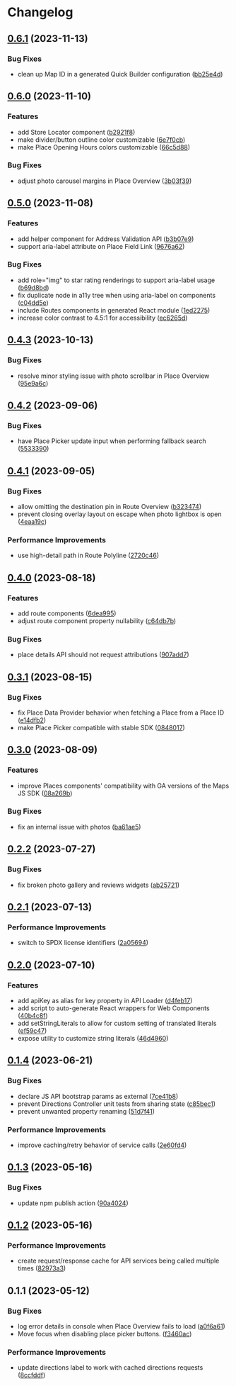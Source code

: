 # Changelog

## [0.6.1](https://github.com/googlemaps/extended-component-library/compare/v0.6.0...v0.6.1) (2023-11-13)


### Bug Fixes

* clean up Map ID in a generated Quick Builder configuration ([bb25e4d](https://github.com/googlemaps/extended-component-library/commit/bb25e4d4f43145c323ed01a8c0deb43503b9313a))

## [0.6.0](https://github.com/googlemaps/extended-component-library/compare/v0.5.0...v0.6.0) (2023-11-10)


### Features

* add Store Locator component ([b2921f8](https://github.com/googlemaps/extended-component-library/commit/b2921f897814c7063d7880ed3f8ba8ab95a4fdf8))
* make divider/button outline color customizable ([6e7f0cb](https://github.com/googlemaps/extended-component-library/commit/6e7f0cb658f383289465339f417f0d568dbee777))
* make Place Opening Hours colors customizable ([66c5d88](https://github.com/googlemaps/extended-component-library/commit/66c5d8898aa41634d281b28f77d22c80fb6e5814))


### Bug Fixes

* adjust photo carousel margins in Place Overview ([3b03f39](https://github.com/googlemaps/extended-component-library/commit/3b03f3965151fda9da715f2b9ad3ed3fe2919ce2))

## [0.5.0](https://github.com/googlemaps/extended-component-library/compare/v0.4.3...v0.5.0) (2023-11-08)


### Features

* add helper component for Address Validation API ([b3b07e9](https://github.com/googlemaps/extended-component-library/commit/b3b07e96211ecc37192ac157d55c0c690ba935b0))
* support aria-label attribute on Place Field Link ([9676a62](https://github.com/googlemaps/extended-component-library/commit/9676a623c5ddf37169d7a981147171366396de49))


### Bug Fixes

* add role="img" to star rating renderings to support aria-label usage ([b69d8bd](https://github.com/googlemaps/extended-component-library/commit/b69d8bd544fc8943638d77c9e13c113e3aa59e87))
* fix duplicate node in a11y tree when using aria-label on components ([c04dd5e](https://github.com/googlemaps/extended-component-library/commit/c04dd5e834d681e3edb1744edaad9346a9e9e9f3))
* include Routes components in generated React module ([1ed2275](https://github.com/googlemaps/extended-component-library/commit/1ed22750a8a3f501f1de986361e86f0559180657))
* increase color contrast to 4.5:1 for accessibility ([ec6265d](https://github.com/googlemaps/extended-component-library/commit/ec6265dbef35bb547e66b87d183e1844bc482443))

## [0.4.3](https://github.com/googlemaps/extended-component-library/compare/v0.4.2...v0.4.3) (2023-10-13)


### Bug Fixes

* resolve minor styling issue with photo scrollbar in Place Overview ([95e9a6c](https://github.com/googlemaps/extended-component-library/commit/95e9a6c4f08b6efdeb5c26ed17ceed138fec6e75))

## [0.4.2](https://github.com/googlemaps/extended-component-library/compare/v0.4.1...v0.4.2) (2023-09-06)


### Bug Fixes

* have Place Picker update input when performing fallback search ([5533390](https://github.com/googlemaps/extended-component-library/commit/55333902dea8f15325fe3048fd38f705038f7a5f))

## [0.4.1](https://github.com/googlemaps/extended-component-library/compare/v0.4.0...v0.4.1) (2023-09-05)


### Bug Fixes

* allow omitting the destination pin in Route Overview ([b323474](https://github.com/googlemaps/extended-component-library/commit/b3234746f0b8120b95fdb7f4b2622c7eb79e8edc))
* prevent closing overlay layout on escape when photo lightbox is open ([4eaa19c](https://github.com/googlemaps/extended-component-library/commit/4eaa19c4761b7cea6491c5af39ccc6b8a8d26bbc))


### Performance Improvements

* use high-detail path in Route Polyline ([2720c46](https://github.com/googlemaps/extended-component-library/commit/2720c46239f65de445b392431807cfc4b0309b3a))

## [0.4.0](https://github.com/googlemaps/extended-component-library/compare/v0.3.1...v0.4.0) (2023-08-18)


### Features

* add route components ([6dea995](https://github.com/googlemaps/extended-component-library/commit/6dea99571eb55a67d1700d206c3dea13ed3b3492))
* adjust route component property nullability ([c64db7b](https://github.com/googlemaps/extended-component-library/commit/c64db7b0b5d22030b6866b927ec6aca38700fb2c))


### Bug Fixes

* place details API should not request attributions ([907add7](https://github.com/googlemaps/extended-component-library/commit/907add786bbbe583a31b51afca9e2b22139d1686))

## [0.3.1](https://github.com/googlemaps/extended-component-library/compare/v0.3.0...v0.3.1) (2023-08-15)


### Bug Fixes

* fix Place Data Provider behavior when fetching a Place from a Place ID ([e14dfb2](https://github.com/googlemaps/extended-component-library/commit/e14dfb2036d0e047c48265c9186d5a2b294a8f85))
* make Place Picker compatible with stable SDK ([0848017](https://github.com/googlemaps/extended-component-library/commit/0848017a67701691199e905c5905fac18c116c6d))

## [0.3.0](https://github.com/googlemaps/extended-component-library/compare/v0.2.2...v0.3.0) (2023-08-09)


### Features

* improve Places components' compatibility with GA versions of the Maps JS SDK ([08a269b](https://github.com/googlemaps/extended-component-library/commit/08a269bc16dfcf270ee69800db1974752227a2d7))


### Bug Fixes

* fix an internal issue with photos ([ba61ae5](https://github.com/googlemaps/extended-component-library/commit/ba61ae5e14d26d8d232db0528adf2029d03ac636))

## [0.2.2](https://github.com/googlemaps/extended-component-library/compare/v0.2.1...v0.2.2) (2023-07-27)


### Bug Fixes

* fix broken photo gallery and reviews widgets ([ab25721](https://github.com/googlemaps/extended-component-library/commit/ab2572151b8e6d0a41690cadcea5d52fe6c47b3b))

## [0.2.1](https://github.com/googlemaps/extended-component-library/compare/v0.2.0...v0.2.1) (2023-07-13)


### Performance Improvements

* switch to SPDX license identifiers ([2a05694](https://github.com/googlemaps/extended-component-library/commit/2a05694f8e5946c936c4dec1d6b03d2ca10ef9c7))

## [0.2.0](https://github.com/googlemaps/extended-component-library/compare/v0.1.4...v0.2.0) (2023-07-10)


### Features

* add apiKey as alias for key property in API Loader ([d4feb17](https://github.com/googlemaps/extended-component-library/commit/d4feb177e1730d898fc8eeffeecde1c6b214b725))
* add script to auto-generate React wrappers for Web Components ([40b4c8f](https://github.com/googlemaps/extended-component-library/commit/40b4c8f741ec304f1ff97977055ded66db75a8f3))
* add setStringLiterals to allow for custom setting of translated literals ([ef59c47](https://github.com/googlemaps/extended-component-library/commit/ef59c472ec602ba143f89e7ec566a8d8652464ce))
* expose utility to customize string literals ([46d4960](https://github.com/googlemaps/extended-component-library/commit/46d49604705416a6cdec2e909d3654441828a297))

## [0.1.4](https://github.com/googlemaps/extended-component-library/compare/v0.1.3...v0.1.4) (2023-06-21)


### Bug Fixes

* declare JS API bootstrap params as external ([7ce41b8](https://github.com/googlemaps/extended-component-library/commit/7ce41b864ed98b9fccf3ab7032484e0a1d37af39))
* prevent Directions Controller unit tests from sharing state ([c85bec1](https://github.com/googlemaps/extended-component-library/commit/c85bec1f72bb960567758917ef2a5d8d70ed5688))
* prevent unwanted property renaming ([51d7f41](https://github.com/googlemaps/extended-component-library/commit/51d7f41a177a0c534a1ca65cb39446d31ae64317))


### Performance Improvements

* improve caching/retry behavior of service calls ([2e60fd4](https://github.com/googlemaps/extended-component-library/commit/2e60fd4bc1be46c9ae47176138619ea6071b3edc))

## [0.1.3](https://github.com/googlemaps/extended-component-library/compare/v0.1.2...v0.1.3) (2023-05-16)


### Bug Fixes

* update npm publish action ([90a4024](https://github.com/googlemaps/extended-component-library/commit/90a40245ea69655ba8d2a8101e8a13d15e4ea2a7))

## [0.1.2](https://github.com/googlemaps/extended-component-library/compare/v0.1.1...v0.1.2) (2023-05-16)


### Performance Improvements

* create request/response cache for API services being called multiple times ([82973a3](https://github.com/googlemaps/extended-component-library/commit/82973a331920d8bf604153958f81f125933b07d7))

## 0.1.1 (2023-05-12)


### Bug Fixes

* log error details in console when Place Overview fails to load ([a0f6a61](https://github.com/googlemaps/extended-component-library/commit/a0f6a61f495356b79f0452046f9fef9068b6e3db))
* Move focus when disabling place picker buttons. ([f3460ac](https://github.com/googlemaps/extended-component-library/commit/f3460aceb547f41c571a01bbcd897ab5c9e2ea4d))


### Performance Improvements

* update directions label to work with cached directions requests ([8ccfddf](https://github.com/googlemaps/extended-component-library/commit/8ccfddfe117bd0515d422a05eeb368e5e3df2708))
